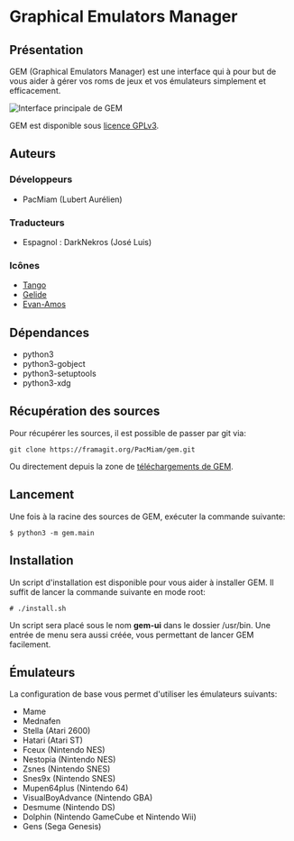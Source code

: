 # Graphical Emulators Manager

## Présentation

GEM (Graphical Emulators Manager) est une interface qui à pour but de vous aider à gérer vos roms de jeux et vos émulateurs simplement et efficacement.

![Interface principale de GEM](https://gem.tuxfamily.org/data/medias/preview.tb.png)

GEM est disponible sous [licence GPLv3](http://www.gnu.org/licenses/gpl-3.0.html).

## Auteurs

### Développeurs

* PacMiam (Lubert Aurélien)

### Traducteurs

* Espagnol : DarkNekros (José Luis)

### Icônes

* [Tango](http://tango.freedesktop.org/Tango_Desktop_Project)
* [Gelide](http://gelide.sourceforge.net/index.php?lang=en)
* [Evan-Amos](https://commons.wikimedia.org/wiki/User:Evan-Amos)

## Dépendances

* python3
* python3-gobject
* python3-setuptools
* python3-xdg

## Récupération des sources

Pour récupérer les sources, il est possible de passer par git via:

```
git clone https://framagit.org/PacMiam/gem.git
```

Ou directement depuis la zone de [téléchargements de GEM](https://download.tuxfamily.org/gem/releases/).

## Lancement

Une fois à la racine des sources de GEM, exécuter la commande suivante:

```
$ python3 -m gem.main
```

## Installation

Un script d'installation est disponible pour vous aider à installer GEM. Il suffit de lancer la commande suivante en mode root:

```
# ./install.sh
```

Un script sera placé sous le nom **gem-ui** dans le dossier /usr/bin. Une entrée de menu sera aussi créée, vous permettant de lancer GEM facilement.

## Émulateurs

La configuration de base vous permet d'utiliser les émulateurs suivants:

* Mame
* Mednafen
* Stella (Atari 2600)
* Hatari (Atari ST)
* Fceux (Nintendo NES)
* Nestopia (Nintendo NES)
* Zsnes (Nintendo SNES)
* Snes9x (Nintendo SNES)
* Mupen64plus (Nintendo 64)
* VisualBoyAdvance (Nintendo GBA)
* Desmume (Nintendo DS)
* Dolphin (Nintendo GameCube et Nintendo Wii)
* Gens (Sega Genesis)
